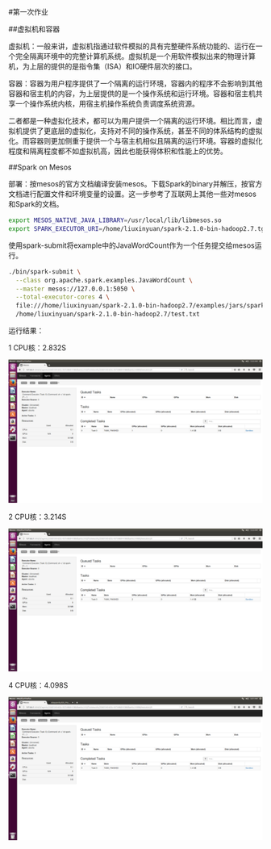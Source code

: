 #第一次作业

##虚拟机和容器

虚拟机：一般来讲，虚拟机指通过软件模拟的具有完整硬件系统功能的、运行在一个完全隔离环境中的完整计算机系统。虚拟机是一个用软件模拟出来的物理计算机，为上层的提供的是指令集（ISA）和IO硬件层次的接口。

容器：容器为用户程序提供了一个隔离的运行环境，容器内的程序不会影响到其他容器和宿主机的内容，为上层提供的是一个操作系统和运行环境。容器和宿主机共享一个操作系统内核，用宿主机操作系统负责调度系统资源。

二者都是一种虚拟化技术，都可以为用户提供一个隔离的运行环境。相比而言，虚拟机提供了更底层的虚拟化，支持对不同的操作系统，甚至不同的体系结构的虚拟化。而容器则更加侧重于提供一个与宿主机相似且隔离的运行环境。容器的虚拟化程度和隔离程度都不如虚拟机高，因此也能获得体积和性能上的优势。

##Spark on Mesos

部署：按mesos的官方文档编译安装mesos。下载Spark的binary并解压，按官方文档进行配置文件和环境变量的设置。这一步参考了互联网上其他一些对mesos和Spark的文档。
```bash
export MESOS_NATIVE_JAVA_LIBRARY=/usr/local/lib/libmesos.so
export SPARK_EXECUTOR_URI=/home/liuxinyuan/spark-2.1.0-bin-hadoop2.7.tgz
```
使用spark-submit将example中的JavaWordCount作为一个任务提交给mesos运行。
```bash
./bin/spark-submit \
  --class org.apache.spark.examples.JavaWordCount \
  --master mesos://127.0.0.1:5050 \
  --total-executor-cores 4 \
  file:///home/liuxinyuan/spark-2.1.0-bin-hadoop2.7/examples/jars/spark-examples_2.11-2.1.0.jar\
  /home/liuxinyuan/spark-2.1.0-bin-hadoop2.7/test.txt
```

运行结果：

1 CPU核：2.832S

![image](https://raw.githubusercontent.com/xinyuan-liu/OS_Practice/master/第一次作业/Snapshot/Screenshot%20from%202017-03-07%2005-52-31.png)

2 CPU核：3.214S

![image](https://raw.githubusercontent.com/xinyuan-liu/OS_Practice/master/第一次作业/Snapshot/Screenshot%20from%202017-03-07%2005-53-45.png)

4 CPU核：4.098S

![image](https://raw.githubusercontent.com/xinyuan-liu/OS_Practice/master/第一次作业/Snapshot/Screenshot%20from%202017-03-07%2006-01-57.png)

